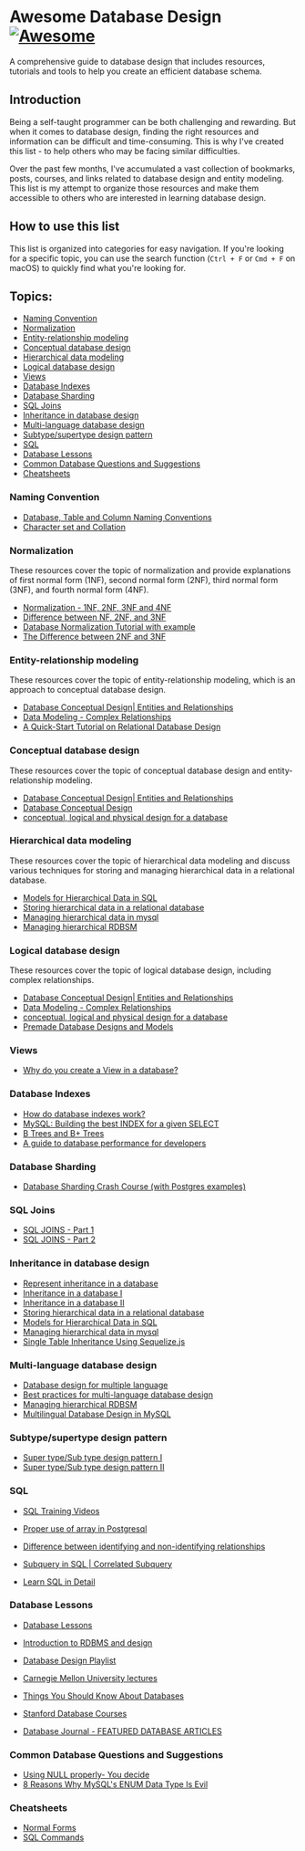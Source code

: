 # Awesome Database Design [![Awesome](https://awesome.re/badge.svg)](https://awesome.re)

A comprehensive guide to database design that includes resources, tutorials and tools to help you create an efficient database schema.

## Introduction

Being a self-taught programmer can be both challenging and rewarding. But when it comes to database design, finding the right resources and information can be difficult and time-consuming. This is why I've created this list - to help others who may be facing similar difficulties.

Over the past few months, I've accumulated a vast collection of bookmarks, posts, courses, and links related to database design and entity modeling. This list is my attempt to organize those resources and make them accessible to others who are interested in learning database design.

## How to use this list

This list is organized into categories for easy navigation. If you're looking for a specific topic, you can use the search function (`Ctrl + F` or `Cmd + F` on macOS) to quickly find what you're looking for.

## Topics:

- [Naming Convention](#naming-convention)
- [Normalization](#normalization)
- [Entity-relationship modeling](#entity-relationship-modeling)
- [Conceptual database design](#conceptual-database-design)
- [Hierarchical data modeling](#hierarchical-data-modeling)
- [Logical database design](#logical-database-design)
- [Views](#views)
- [Database Indexes](#database-indexes)
- [Database Sharding](#database-sharding)
- [SQL Joins](#sql-joins)
- [Inheritance in database design](#inheritance-in-database-design)
- [Multi-language database design](#multi-language-database-design)
- [Subtype/supertype design pattern](#subtypesupertype-design-pattern)
- [SQL](#sql)
- [Database Lessons](#database-lessons)
- [Common Database Questions and Suggestions](#common-database-questions-and-suggestions)
- [Cheatsheets](#cheatsheets)

### Naming Convention

- [Database, Table and Column Naming Conventions](https://stackoverflow.com/questions/7662/database-table-and-column-naming-conventions)
- [Character set and Collation](https://stackoverflow.com/questions/341273/what-does-character-set-and-collation-mean-exactly)

### Normalization

These resources cover the topic of normalization and provide explanations of first normal form (1NF), second normal form (2NF), third normal form (3NF), and fourth normal form (4NF).

- [Normalization - 1NF, 2NF, 3NF and 4NF](https://www.youtube.com/watch?v=UrYLYV7WSHM)
- [Difference between NF, 2NF, and 3NF](https://www.quora.com/What-is-the-difference-between-NF-2NF-and-3NF)
- [Database Normalization Tutorial with example](http://dotnetanalysis.blogspot.com/2012/01/database-normalization-sql-server.html)
- [The Difference between 2NF and 3NF](https://arctype.com/blog/2nf-3nf-normalization-example)

### Entity-relationship modeling

These resources cover the topic of entity-relationship modeling, which is an approach to conceptual database design.

- [Database Conceptual Design| Entities and Relationships](https://www.youtube.com/watch?v=r0S5QqX1XpU)
- [Data Modeling - Complex Relationships](https://www.youtube.com/watch?v=ZTPAMJ9MzdY)
- [A Quick-Start Tutorial on Relational Database Design](https://www3.ntu.edu.sg/home/ehchua/programming/sql/Relational_Database_Design.html)

### Conceptual database design

These resources cover the topic of conceptual database design and entity-relationship modeling.

- [Database Conceptual Design| Entities and Relationships](https://www.youtube.com/watch?v=r0S5QqX1XpU)
- [Database Conceptual Design](https://www.youtube.com/watch?v=ZTPAMJ9MzdY)
- [conceptual, logical and physical design for a database](https://www.youtube.com/watch?v=RzbH-oumqpo)

### Hierarchical data modeling

These resources cover the topic of hierarchical data modeling and discuss various techniques for storing and managing hierarchical data in a relational database.

- [Models for Hierarchical Data in SQL](https://www.youtube.com/watch?v=wuH5OoPC3hA)
- [Storing hierarchical data in a relational database](https://stackoverflow.com/questions/4048151/what-are-the-options-for-storing-hierarchical-data-in-a-relational-database)
- [Managing hierarchical data in mysql](http://mikehillyer.com/articles/managing-hierarchical-data-in-mysql/)
- [Managing hierarchical RDBSM](http://troels.arvin.dk/db/rdbms/links/#hierarchical)

### Logical database design

These resources cover the topic of logical database design, including complex relationships.

- [Database Conceptual Design| Entities and Relationships](https://www.youtube.com/watch?v=r0S5QqX1XpU)
- [Data Modeling - Complex Relationships](https://www.youtube.com/watch?v=ZTPAMJ9MzdY)
- [conceptual, logical and physical design for a database](https://www.youtube.com/watch?v=RzbH-oumqpo)
- [Premade Database Designs and Models](http://www.databaseanswers.org/data_models/)

### Views

- [Why do you create a View in a database?](https://stackoverflow.com/questions/1278521/why-do-you-create-a-view-in-a-database)

### Database Indexes

- [How do database indexes work?](https://planetscale.com/blog/how-do-database-indexes-work)
- [MySQL: Building the best INDEX for a given SELECT](http://mysql.rjweb.org/doc.php/index_cookbook_mysql#many_to_many_mapping_table)
- [B Trees and B+ Trees](https://www.youtube.com/watch?v=aZjYr87r1b8)
- [A guide to database performance for developers](https://use-the-index-luke.com/)

### Database Sharding

- [Database Sharding Crash Course (with Postgres examples)](https://www.youtube.com/watch?v=d1fXBLqnFvc&t)

### SQL Joins

- [SQL JOINS - Part 1](https://www.youtube.com/watch?v=0OQJDd3QqQM)
- [SQL JOINS - Part 2](https://www.youtube.com/watch?v=RehbnzKHS28)

### Inheritance in database design

- [Represent inheritance in a database](https://stackoverflow.com/questions/3579079/how-can-you-represent-inheritance-in-a-database)
- [Inheritance in a database I](https://stackoverflow.com/questions/190296/how-do-you-effectively-model-inheritance-in-a-database)
- [Inheritance in a database II](https://stackoverflow.com/questions/554522/something-like-inheritance-in-database-design)
- [Storing hierarchical data in a relational database](https://stackoverflow.com/questions/4048151/what-are-the-options-for-storing-hierarchical-data-in-a-relational-database)
- [Models for Hierarchical Data in SQL](https://www.youtube.com/watch?v=wuH5OoPC3hA)
- [Managing hierarchical data in mysql](http://mikehillyer.com/articles/managing-hierarchical-data-in-mysql/)
- [Single Table Inheritance Using Sequelize.js](https://sujeet-agrahari.hashnode.dev/sequelizejs-single-table-inheritance#heading-approach-iii)

### Multi-language database design

- [Database design for multiple language](https://stackoverflow.com/questions/929410/what-are-best-practices-for-multi-language-database-design)
- [Best practices for multi-language database design](https://stackoverflow.com/questions/929410/what-are-best-practices-for-multi-language-database-design)
- [Managing hierarchical RDBSM](http://troels.arvin.dk/db/rdbms/links/#hierarchical)
- [Multilingual Database Design in MySQL](https://www.apphp.com/tutorials/index.php?page=multilanguage-database-design-in-mysql)

### Subtype/supertype design pattern

- [Super type/Sub type design pattern I](https://dba.stackexchange.com/questions/140604/implementing-subtype-of-a-subtype-in-type-subtype-design-pattern-with-mutually-e)
- [Super type/Sub type design pattern II](https://dba.stackexchange.com/questions/149904/how-to-model-an-entity-type-that-can-have-different-sets-of-attributes)

### SQL

- [SQL Training Videos](http://www.metamanager.com/cbt)
- [Proper use of array in Postgresql](https://stac43912/what-are-the-proper-use-cases-for-the-postgresql-array-datatype)
- [Difference between identifying and non-identifying relationships](https://stackoverflow.com/questions/762937/whats-the-difference-between-identifying-and-non-identifying-relationships)

- [Subquery in SQL | Correlated Subquery ](https://www.youtube.com/watch?v=nJIEIzF7tDw)
- [Learn SQL in Detail](https://www.scaler.com/topics/sql/)

### Database Lessons

- [Database Lessons](https://www.youtube.com/playlist?list=PL1LIXLIF50uXWJ9alDSXClzNCMynac38g)

- [Introduction to RDBMS and design](https://www.youtube.com/watch?v=Jk0r7vbzzL0&list=PL7NE8oKPrqN4hlEczr_aGWgeCHO--6UNJ)

- [Database Design Playlist](https://www.youtube.com/playlist?list=PLMi3udI_wFMWpfLPMvSnApwf4xr2a-sJ5)
- [Carnegie Mellon University lectures](https://www.youtube.com/playlist?list=PLSE8ODhjZXjbohkNBWQs_otTrBTrjyohi)
- [Things You Should Know About Databases](https://architecturenotes.co/things-you-should-know-about-databases/)
- [Stanford Database Courses](https://online.stanford.edu/courses/soe-ydatabases-databases)
- [Database Journal - FEATURED DATABASE ARTICLES](https://www.databasejournal.com/)

### Common Database Questions and Suggestions

- [Using NULL properly- You decide ](https://dba.stackexchange.com/questions/5222/why-shouldnt-we-allow-nulls)
- [8 Reasons Why MySQL's ENUM Data Type Is Evil](http://komlenic.com/244/8-reasons-why-mysqls-enum-data-type-is-evil/)

### Cheatsheets

- [Normal Forms](https://drive.google.com/file/d/1ALvFpilIsD03YTW5tch_f-omhqMZoYqx/view?usp=sharing)
- [SQL Commands](https://drive.google.com/file/d/1E0f4PC75wNCXxKHXxmx0Jq30BNUc1rKf/view?usp=sharing)
